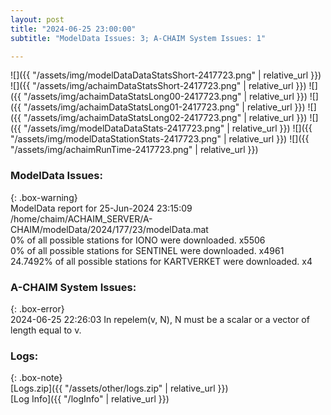 ```yaml
---
layout: post
title: "2024-06-25 23:00:00"
subtitle: "ModelData Issues: 3; A-CHAIM System Issues: 1"

---
```


![]({{ "/assets/img/modelDataDataStatsShort-2417723.png" | relative_url }})
![]({{ "/assets/img/achaimDataStatsShort-2417723.png" | relative_url }})
![]({{ "/assets/img/achaimDataStatsLong00-2417723.png" | relative_url }})
![]({{ "/assets/img/achaimDataStatsLong01-2417723.png" | relative_url }})
![]({{ "/assets/img/achaimDataStatsLong02-2417723.png" | relative_url }})
![]({{ "/assets/img/modelDataDataStats-2417723.png" | relative_url }})
![]({{ "/assets/img/modelDataStationStats-2417723.png" | relative_url }})
![]({{ "/assets/img/achaimRunTime-2417723.png" | relative_url }})


### ModelData Issues:  
  
{: .box-warning}  
 ModelData report for 25-Jun-2024 23:15:09   
 /home/chaim/ACHAIM_SERVER/A-CHAIM/modelData/2024/177/23/modelData.mat   
 0% of all possible stations for IONO were downloaded. x5506   
 0% of all possible stations for SENTINEL were downloaded. x4961   
 24.7492% of all possible stations for KARTVERKET were downloaded. x4   
  
### A-CHAIM System Issues:  
  
{: .box-error}  
2024-06-25 22:26:03 In repelem(v, N), N must be a scalar or a vector of length equal to v.  

### Logs:  
  
{: .box-note}  
[Logs.zip]({{ "/assets/other/logs.zip" | relative_url }})  
[Log Info]({{ "/logInfo" | relative_url }})  
